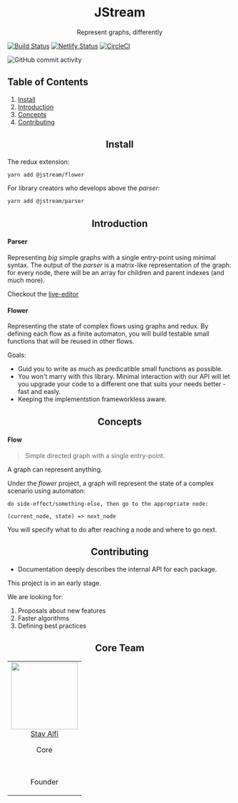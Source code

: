 <h1 align="center">JStream</h1>
<p align="center">Represent graphs, differently</p>

[![Build Status](https://dev.azure.com/stavalfi/jstream/_apis/build/status/stavalfi.jstream?branchName=master)](https://dev.azure.com/stavalfi/jstream/_build/latest?definitionId=1&branchName=master)
[![Netlify Status](https://api.netlify.com/api/v1/badges/a2959f98-cdf7-4d0c-9526-e6e7e87632e7/deploy-status)](https://app.netlify.com/sites/jstream-editor/deploys)
[![CircleCI](https://circleci.com/gh/stavalfi/jstream.svg?style=svg)](https://circleci.com/gh/stavalfi/jstream)

![GitHub commit activity](https://img.shields.io/github/commit-activity/m/stavalfi/jstream)

## Table of Contents

1. [Install](#install)
2. [Introduction](#introduction)
3. [Concepts](#concepts)
4. [Contributing](#contributing)

<h2 align="center">Install</h2>

The redux extension:

```bash
yarn add @jstream/flower
```

For library creators who develops above the _parser_:

```bash
yarn add @jstream/parser
```

<h2 align="center">Introduction</h2>

#### Parser

Representing _big_ simple graphs with a single entry-point using minimal syntax.
The output of the _parser_ is a matrix-like representation of the
graph: for every node, there will be an array for children and
parent indexes (and much more).

Checkout the [live-editor](https://jstream-editor.netlify.com/)

#### Flower

Representing the state of complex flows using graphs and redux.
By defining each flow as a finite automaton, you will build
testable small functions that will be reused in other flows.

Goals:

- Guid you to write as much as predicatible small functions as possible.
- You won't marry with this library. Minimal interaction with our API
  will let you upgrade your code to a different one that suits your needs
  better - fast and easly.
- Keeping the implementstion frameworkless aware.

<h2 align="center">Concepts</h2>

#### Flow

> Simple directed graph with a single entry-point.

A graph can represent anything.

Under the _flower_ project, a graph will represent the state of a complex scenario using automaton:

```
do side-effect/something-else, then go to the appropriate node:

(current_node, state) => next_node
```

You will specify what to do after reaching a node and where to go next.

<h2 align="center">Contributing</h2>

- Documentation deeply describes the internal API for each package.

This project is in an early stage.

We are looking for:

1. Proposals about new features
2. Faster algorithms
3. Defining best practices

<h2 align="center">Core Team</h2>

<table>
  <tbody>
    <tr>
      <td align="center" valign="top">
        <img width="150" height="150" src="https://github.com/stavalfi.png?s=150">
        <br>
        <a href="https://github.com/stavalfi">Stav Alfi</a>
        <p>Core</p>
        <br>
        <p>Founder</p>
      </td>
     </tr>
  </tbody>
</table>
